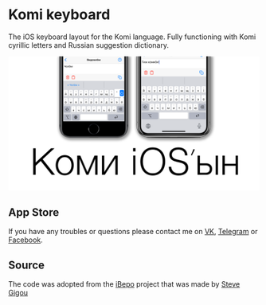 # Komi keyboard

The iOS keyboard layout for the Komi language. Fully functioning with Komi cyrillic letters and Russian suggestion dictionary. 

<p align="center"><img src="images/Mocap.png"></p>

## App Store

If you have any troubles or questions please contact me on [VK](https://vk.com/AlexTheSun), [Telegram](https://t.me/majbyrcom) or [Facebook](https://www.facebook.com/AleksiAurinko).

## Source
The code was adopted from the [iBepo](https://github.com/sgigou/ibepo) project that was made by [Steve Gigou](https://steve.gigou.fr)
